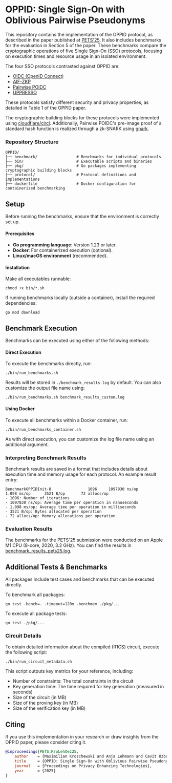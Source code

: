 # OPPID: Single Sign-On with Oblivious Pairwise Pseudonyms

This repository contains the implementation of the OPPID protocol, as described in the paper published at [PETS'25](https://petsymposium.org/2025/paperlist.php). 
It also includes benchmarks for the evaluation in Section 5 of the paper. These benchmarks compare the cryptographic 
operations of five Single Sign-On (SSO) protocols, focusing on execution times and resource usage in an isolated environment.

The four SSO protocols contrasted against OPPID are:
- [OIDC (OpenID Connect)](https://openid.net/specs/openid-connect-core-1_0.html#PairwiseAlg)
- [AIF-ZKP](https://petsymposium.org/popets/2023/popets-2023-0100.php)
- [Pairwise POIDC](https://dl.acm.org/doi/10.1145/3320269.3384724)
- [UPPRESSO](https://arxiv.org/pdf/2110.10396)

These protocols satisfy different security and privacy properties, as detailed in Table 1 of the OPPID paper.

The cryptographic building blocks for these protocols were implemented using [cloudflare/circl](https://github.com/cloudflare/circl).
Additionally, Pairwise POIDC's pre-image proof of a standard hash function is realized through a zk-SNARK using [gnark](https://github.com/Consensys/gnark).

### Repository Structure

```text
OPPID/
├── benchmark/                 # Benchmarks for individual protocols
├── bin/                       # Executable scripts and binaries
├── pkg/                       # Go packages implementing cryptographic building blocks
├── protocol/                  # Protocol definitions and implementations
├── dockerfile                 # Docker configuration for containerized benchmarking
```

## Setup

Before running the benchmarks, ensure that the environment is correctly set up.

#### Prerequisites
- **Go programming language**: Version 1.23 or later.
- **Docker**: For containerized execution (optional).
- **Linux/macOS environment** (recommended).

#### Installation

Make all executables runnable:
```shell
chmod +x bin/*.sh
```

If running benchmarks locally (outside a container), install the required dependencies:
```shell
go mod download
```

## Benchmark Execution

Benchmarks can be executed using either of the following methods:

#### Direct Execution

To execute the benchmarks directly, run:
```shell
./bin/run_benchmarks.sh
```

Results will be stored in `./benchmark_results.log` by default. You can also customize the output file name using:
```shell
./bin/run_benchmarks.sh benchmark_results_custom.log
```

#### Using Docker

To execute all benchmarks within a Docker container, run:
```shell
./bin/run_benchmarks_container.sh
```

As with direct execution, you can customize the log file name using an additional argument.

### Interpreting Benchmark Results

Benchmark results are saved in a format that includes details about execution time and memory usage for each protocol.
An example result entry:
```text
BenchmarkOPPIDInit-8                1096     1097830 ns/op           1.098 ms/op      3521 B/op       72 allocs/op
- 1096: Number of iterations
- 1097830 ns/op: Average time per operation in nanoseconds
- 1.098 ms/op: Average time per operation in milliseconds
- 3521 B/op: Bytes allocated per operation
- 72 allocs/op: Memory allocations per operation
```

### Evaluation Results

The benchmarks for the PETS'25 submission were conducted on an Apple M1 CPU (8-core, 2020, 3.2 GHz).
You can find the results in [benchmark_results_pets25.log](benchmark_results_pets25.log).

## Additional Tests & Benchmarks

All packages include test cases and benchmarks that can be executed directly.

To benchmark all packages:
```shell
go test -bench=. -timeout=120m -benchmem ./pkg/...
```

To execute all package tests:
```shell
go test ./pkg/...
```

### Circuit Details

To obtain detailed information about the compiled (R1CS) circuit, execute the following script:
```shell
./bin/run_circuit_metadata.sh
```
This script outputs key metrics for your reference, including:
- Number of constraints: The total constraints in the circuit
- Key generation time: The time required for key generation (measured in seconds)
- Size of the circuit (in MB)
- Size of the proving key (in MB)
- Size of the verification key (in MB)

## Citing

If you use this implementation in your research or draw insights from the OPPID paper, please consider citing it.
```bib
@inproceedings{PETS:KroLehOez25,
    author    = {Maximilian Kroschewski and Anja Lehmann and Cavit Özbay},
    title     = {OPPID: Single Sign-On with Oblivious Pairwise Pseudonyms},
    journal   = {Proceedings on Privacy Enhancing Technologies},
    year      = {2025}
}
```
